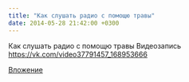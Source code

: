 ```yaml
---
title: "Как слушать радио с помощю травы"
date: 2014-05-28 21:42:00 +0300
---
```


Как слушать радио с помощю травы
Видеозапись
https://vk.com/video37791457_168953666

[Вложение](https://vk.com/video37791457_168953666)
